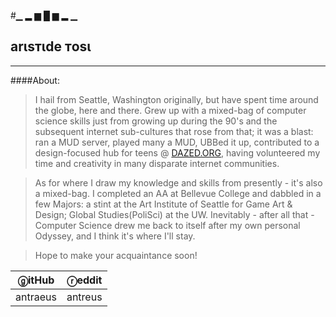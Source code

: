 #▁  ▂  ▆  █  ▆  ▂  ▁
## arιѕтιde тoѕι 
---

####About:
>I hail from Seattle, Washington originally, but have spent time around the globe, here and there. Grew up with a mixed-bag of computer science skills just from growing up during the 90's and the subsequent internet sub-cultures that rose from that; it was a blast: ran a MUD server, played many a MUD, UBBed it up, contributed to a design-focused hub for teens @ [DAZED.ORG](https://web.archive.org/web/*/http://www.dazed.org "Way Back Mahine"), having volunteered my time and creativity in many disparate internet communities. 

>As for where I draw my knowledge and skills from presently - it's also a mixed-bag. I completed an AA at Bellevue College and dabbled in a few Majors: a stint at the Art Institute of Seattle for Game Art & Design; Global Studies(PoliSci) at the UW. Inevitably - after all that - Computer Science drew me back to itself after my own personal Odyssey, and I think it's where I'll stay.

> Hope to make your acquaintance soon!

ⓖitHub | ⓡeddit
--------|-------|
|antraeus | antreus|
